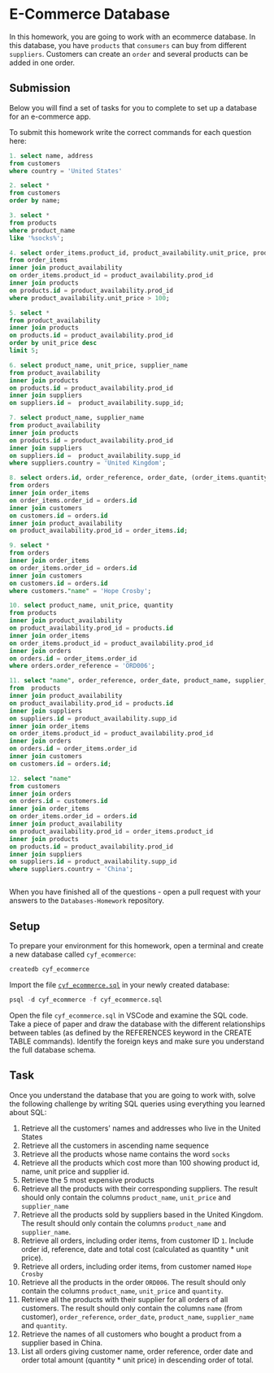 # E-Commerce Database

In this homework, you are going to work with an ecommerce database. In this database, you have `products` that `consumers` can buy from different `suppliers`. Customers can create an `order` and several products can be added in one order.

## Submission

Below you will find a set of tasks for you to complete to set up a database for an e-commerce app.

To submit this homework write the correct commands for each question here:

```sql
1. select name, address
from customers
where country = 'United States'

2. select *
from customers
order by name;

3. select *
from products
where product_name
like '%socks%';

4. select order_items.product_id, product_availability.unit_price, products.product_name, supplier_id
from order_items
inner join product_availability
on order_items.product_id = product_availability.prod_id
inner join products
on products.id = product_availability.prod_id
where product_availability.unit_price > 100;

5. select *
from product_availability
inner join products
on products.id = product_availability.prod_id
order by unit_price desc
limit 5;

6. select product_name, unit_price, supplier_name
from product_availability
inner join products
on products.id = product_availability.prod_id
inner join suppliers
on suppliers.id =  product_availability.supp_id;

7. select product_name, supplier_name
from product_availability
inner join products
on products.id = product_availability.prod_id
inner join suppliers
on suppliers.id =  product_availability.supp_id
where suppliers.country = 'United Kingdom';

8. select orders.id, order_reference, order_date, (order_items.quantity * product_availability.unit_price) as total_cost
from orders
inner join order_items
on order_items.order_id = orders.id
inner join customers
on customers.id = orders.id
inner join product_availability
on product_availability.prod_id = order_items.id;

9. select *
from orders
inner join order_items
on order_items.order_id = orders.id
inner join customers
on customers.id = orders.id
where customers."name" = 'Hope Crosby';

10. select product_name, unit_price, quantity
from products
inner join product_availability
on product_availability.prod_id = products.id
inner join order_items
on order_items.product_id = product_availability.prod_id
inner join orders
on orders.id = order_items.order_id
where orders.order_reference = 'ORD006';

11. select "name", order_reference, order_date, product_name, supplier_name, quantity
from  products
inner join product_availability
on product_availability.prod_id = products.id
inner join suppliers
on suppliers.id = product_availability.supp_id
inner join order_items
on order_items.product_id = product_availability.prod_id
inner join orders
on orders.id = order_items.order_id
inner join customers
on customers.id = orders.id;

12. select "name"
from customers
inner join orders
on orders.id = customers.id
inner join order_items
on order_items.order_id = orders.id
inner join product_availability
on product_availability.prod_id = order_items.product_id
inner join products
on products.id = product_availability.prod_id
inner join suppliers
on suppliers.id = product_availability.supp_id
where suppliers.country = 'China';



```

When you have finished all of the questions - open a pull request with your answers to the `Databases-Homework` repository.

## Setup

To prepare your environment for this homework, open a terminal and create a new database called `cyf_ecommerce`:

```sql
createdb cyf_ecommerce
```

Import the file [`cyf_ecommerce.sql`](./cyf_ecommerce.sql) in your newly created database:

```sql
psql -d cyf_ecommerce -f cyf_ecommerce.sql
```

Open the file `cyf_ecommerce.sql` in VSCode and examine the SQL code. Take a piece of paper and draw the database with the different relationships between tables (as defined by the REFERENCES keyword in the CREATE TABLE commands). Identify the foreign keys and make sure you understand the full database schema.

## Task

Once you understand the database that you are going to work with, solve the following challenge by writing SQL queries using everything you learned about SQL:

1. Retrieve all the customers' names and addresses who live in the United States
2. Retrieve all the customers in ascending name sequence
3. Retrieve all the products whose name contains the word `socks`
4. Retrieve all the products which cost more than 100 showing product id, name, unit price and supplier id.
5. Retrieve the 5 most expensive products
6. Retrieve all the products with their corresponding suppliers. The result should only contain the columns `product_name`, `unit_price` and `supplier_name`
7. Retrieve all the products sold by suppliers based in the United Kingdom. The result should only contain the columns `product_name` and `supplier_name`.
8. Retrieve all orders, including order items, from customer ID `1`. Include order id, reference, date and total cost (calculated as quantity \* unit price).
9. Retrieve all orders, including order items, from customer named `Hope Crosby`
10. Retrieve all the products in the order `ORD006`. The result should only contain the columns `product_name`, `unit_price` and `quantity`.
11. Retrieve all the products with their supplier for all orders of all customers. The result should only contain the columns `name` (from customer), `order_reference`, `order_date`, `product_name`, `supplier_name` and `quantity`.
12. Retrieve the names of all customers who bought a product from a supplier based in China.
13. List all orders giving customer name, order reference, order date and order total amount (quantity \* unit price) in descending order of total.
